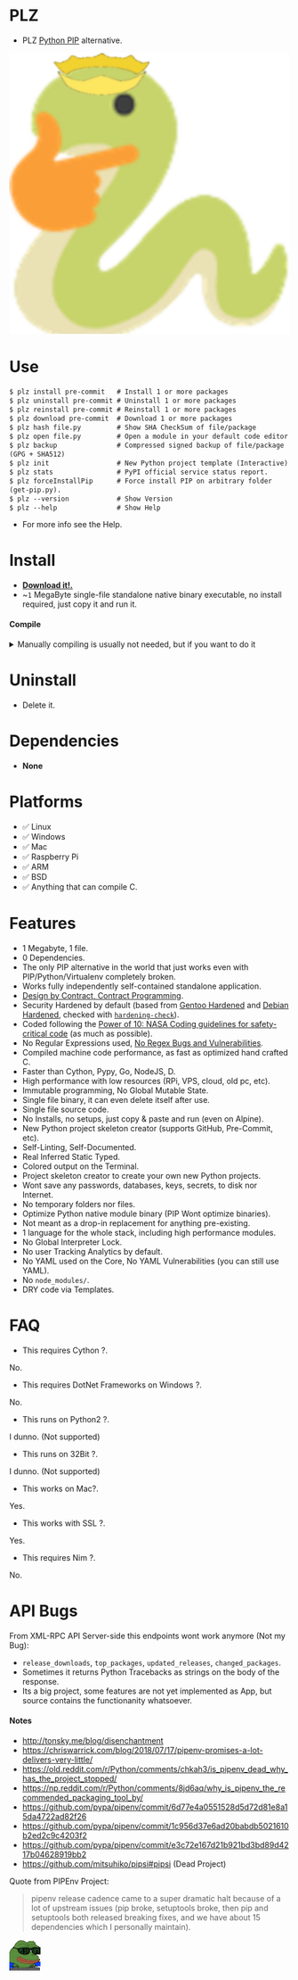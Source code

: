 # PLZ

- PLZ [Python PIP](https://pypi.org) alternative.

![](python-wat.png "plz for Linux, Windows, Mac! (1 Mb, 1 file)")


# Use

```console
$ plz install pre-commit   # Install 1 or more packages
$ plz uninstall pre-commit # Uninstall 1 or more packages
$ plz reinstall pre-commit # Reinstall 1 or more packages
$ plz download pre-commit  # Download 1 or more packages
$ plz hash file.py         # Show SHA CheckSum of file/package
$ plz open file.py         # Open a module in your default code editor
$ plz backup               # Compressed signed backup of file/package (GPG + SHA512)
$ plz init                 # New Python project template (Interactive)
$ plz stats                # PyPI official service status report.
$ plz forceInstallPip      # Force install PIP on arbitrary folder (get-pip.py).
$ plz --version            # Show Version
$ plz --help               # Show Help
```

- For more info see the Help.


# Install

- [**Download it!.**](https://github.com/juancarlospaco/plz/releases)
- ~`1` MegaByte single-file standalone native binary executable, no install required, just copy it and run it.

#### Compile

<details>

<summary> Manually compiling is usually not needed, but if you want to do it </summary>

```console
$ nimble install https://github.com/juancarlospaco/plz.git
```

Or even more manual:

```console
$ git clone https://github.com/juancarlospaco/plz.git
$ cd plz
$ nim c plz/plz.nim
```

</details>


# Uninstall

- Delete it.


# Dependencies

- **None**


# Platforms

- ✅ Linux
- ✅ Windows
- ✅ Mac
- ✅ Raspberry Pi
- ✅ ARM
- ✅ BSD
- ✅ Anything that can compile C.


# Features

- 1 Megabyte, 1 file.
- 0 Dependencies.
- The only PIP alternative in the world that just works even with PIP/Python/Virtualenv completely broken.
- Works fully independently self-contained standalone application.
- [Design by Contract, Contract Programming](https://dev.to/juancarlospaco/design-by-contract-immutability-side-effects-and-gulag-44fk).
- Security Hardened by default (based from [Gentoo Hardened](https://wiki.gentoo.org/wiki/Hardened_Gentoo) and [Debian Hardened](https://wiki.debian.org/Hardening), checked with [`hardening-check`](https://bitbucket.org/Alexander-Shukaev/hardening-check)).
- Coded following the [Power of 10: NASA Coding guidelines for safety-critical code](https://en.wikipedia.org/wiki/The_Power_of_10:_Rules_for_Developing_Safety-Critical_Code#Rules) (as much as possible).
- No Regular Expressions used, [No Regex Bugs and Vulnerabilities](https://blog.cloudflare.com/details-of-the-cloudflare-outage-on-july-2-2019).
- Compiled machine code performance, as fast as optimized hand crafted C.
- Faster than Cython, Pypy, Go, NodeJS, D.
- High performance with low resources (RPi, VPS, cloud, old pc, etc).
- Immutable programming, No Global Mutable State.
- Single file binary, it can even delete itself after use.
- Single file source code.
- No Installs, no setups, just copy & paste and run (even on Alpine).
- New Python project skeleton creator (supports GitHub, Pre-Commit, etc).
- Self-Linting, Self-Documented.
- Real Inferred Static Typed.
- Colored output on the Terminal.
- Project skeleton creator to create your own new Python projects.
- Wont save any passwords, databases, keys, secrets, to disk nor Internet.
- No temporary folders nor files.
- Optimize Python native module binary (PIP Wont optimize binaries).
- Not meant as a drop-in replacement for anything pre-existing.
- 1 language for the whole stack, including high performance modules.
- No Global Interpreter Lock.
- No user Tracking Analytics by default.
- No YAML used on the Core, No YAML Vulnerabilities (you can still use YAML).
- No `node_modules/`.
- DRY code via Templates.


# FAQ

- This requires Cython ?.

No.

- This requires DotNet Frameworks on Windows ?.

No.

- This runs on Python2 ?.

I dunno. (Not supported)

- This runs on 32Bit ?.

I dunno. (Not supported)

- This works on Mac?.

Yes.

- This works with SSL ?.

Yes.

- This requires Nim ?.

No.


# API Bugs

From XML-RPC API Server-side this endpoints wont work anymore (Not my Bug):

- `release_downloads`, `top_packages`, `updated_releases`, `changed_packages`.
- Sometimes it returns Python Tracebacks as strings on the body of the response.
- Its a big project, some features are not yet implemented as App,
but source contains the functionanity whatsoever.


#### Notes

- http://tonsky.me/blog/disenchantment
- https://chriswarrick.com/blog/2018/07/17/pipenv-promises-a-lot-delivers-very-little/
- https://old.reddit.com/r/Python/comments/chkah3/is_pipenv_dead_why_has_the_project_stopped/
- https://np.reddit.com/r/Python/comments/8jd6aq/why_is_pipenv_the_recommended_packaging_tool_by/
- https://github.com/pypa/pipenv/commit/6d77e4a0551528d5d72d81e8a15da4722ad82f26
- https://github.com/pypa/pipenv/commit/1c956d37e6ad20babdb5021610b2ed2c9c4203f2
- https://github.com/pypa/pipenv/commit/e3c72e167d21b921bd3bd89d4217b04628919bb2
- https://github.com/mitsuhiko/pipsi#pipsi (Dead Project)

Quote from PIPEnv Project:

> pipenv release cadence came to a super dramatic halt because of a lot of upstream issues
> (pip broke, setuptools broke, then pip and setuptools both released breaking fixes,
> and we have about 15 dependencies which I personally maintain).


![](pepehack.gif "Work in progress!")
